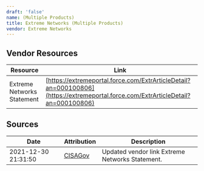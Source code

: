 ```yaml
---
draft: 'false'
name: (Multiple Products)
title: Extreme Networks (Multiple Products)
vendor: Extreme Networks
---
```


## Vendor Resources
| Resource | Link |
| --- | --- |
| Extreme Networks Statement | [https://extremeportal.force.com/ExtrArticleDetail?an=000100806](https://extremeportal.force.com/ExtrArticleDetail?an=000100806) |



## Sources
| Date | Attribution | Description |
| --- | --- | --- |
| 2021-12-30 21:31:50 | [CISAGov](https://raw.githubusercontent.com/cisagov/log4j-affected-db/develop/README.md) | Updated vendor link Extreme Networks Statement.  |
